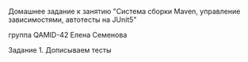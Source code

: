Домашнее задание к занятию "Система сборки Maven, управление зависимостями, автотесты на JUnit5"

группа QAMID-42 Елена Семенова

Задание 1. Дописываем тесты
